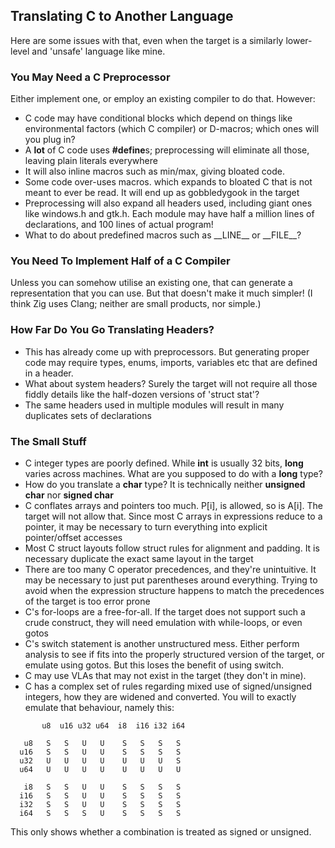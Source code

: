 ## Translating C to Another Language

Here are some issues with that, even when the target is a similarly lower-level and 'unsafe' language like mine.

### You May Need a C Preprocessor

Either implement one, or employ an existing compiler to do that. However:

* C code may have conditional blocks which depend on things like environmental factors (which C compiler) or D-macros; which ones will you plug in?
* A **lot** of C code uses **#define**s; preprocessing will eliminate all those, leaving plain literals everywhere
* It will also inline macros such as min/max, giving bloated code.
* Some code over-uses macros. which expands to bloated C that is not meant to ever be read. It will end up as gobbledygook in the target
* Preprocessing will also expand all headers used, including giant ones like windows.h and gtk.h. Each module may have half a million lines of declarations, and 100 lines of actual program!
* What to do about predefined macros such as \_\_LINE\_\_ or \_\_FILE\_\_?


### You Need To Implement Half of a C Compiler

Unless you can somehow utilise an existing one, that can generate a representation that you can use. But that doesn't make it much simpler! (I think Zig uses Clang; neither are small products, nor simple.)

### How Far Do You Go Translating Headers?

* This has already come up with preprocessors. But generating proper code may require types, enums, imports, variables etc that are defined in a header.
* What about system headers? Surely the target will not require all those fiddly details like the half-dozen versions of 'struct stat'?
* The same headers used in multiple modules will result in many duplicates sets of declarations

### The Small Stuff

* C integer types are poorly defined. While **int** is usually 32 bits, **long** varies across machines. What are you supposed to do with a **long** type?
* How do you translate a **char** type? It is technically neither **unsigned char** nor **signed char**
* C conflates arrays and pointers too much. P\[i\], is allowed, so is A\[i\]. The target will not allow that. Since most C arrays in expressions reduce to a pointer, it may be necessary to turn everything into explicit pointer/offset accesses
* Most C struct layouts follow struct rules for alignment and padding. It is necessary duplicate the exact same layout in the target
* There are too many C operator precedences, and they're unintuitive. It may be necessary to just put parentheses around everything. Trying to avoid when the expression structure happens to match the precedences of the target is too error prone
* C's for-loops are a free-for-all. If the target does not support such a crude construct, they will need emulation with while-loops, or even gotos
* C's switch statement is another unstructured mess. Either perform analysis to see if fits into the properly structured version of the target, or emulate using gotos. But this loses the benefit of using switch.
* C may use VLAs that may not exist in the target (they don't in mine).
* C has a complex set of rules regarding mixed use of signed/unsigned integers, how they are widened and converted. You will to exactly emulate that behaviour, namely this:
````
       u8  u16 u32 u64  i8  i16 i32 i64

   u8   S   S   U   U    S   S   S   S
  u16   S   S   U   U    S   S   S   S
  u32   U   U   U   U    U   U   U   S
  u64   U   U   U   U    U   U   U   U

   i8   S   S   U   U    S   S   S   S
  i16   S   S   U   U    S   S   S   S
  i32   S   S   U   U    S   S   S   S
  i64   S   S   S   U    S   S   S   S
````
This only shows whether a combination is treated as signed or unsigned.



